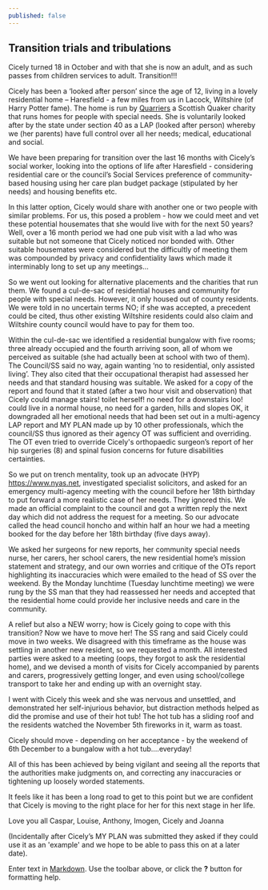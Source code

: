 ```yaml
---
published: false
---
```


## Transition trials and tribulations

Cicely turned 18 in October and with that she is now an adult, and as such passes from children services to adult. Transition!!!

Cicely has been a ‘looked after person’ since the age of 12,  living in a lovely residential home – Haresfield - a few miles from us in Lacock, Wiltshire (of Harry Potter fame). The home is run by [Quarriers](http://www.quarriers.org.uk  "Quarriers") a Scottish Quaker charity that runs homes for people with special needs. She is voluntarily looked after by the state under section 40 as a LAP (looked after person) whereby we (her parents) have full control over all her needs; medical, educational and social.

We have been preparing for transition over the last 16 months with Cicely’s social worker, looking into the options of life after Haresfield - considering residential care or the council’s Social Services preference of community-based housing using her care plan budget package (stipulated by her needs) and housing benefits etc.  

In this latter option, Cicely would share with another one or two people with similar problems. For us, this posed a problem - how we could meet and vet these potential housemates that she would live with for the next 50 years? Well, over a 16 month period we had one pub visit with a lad who was suitable but not someone that Cicely noticed nor bonded with. Other suitable housemates were considered but the difficultly of meeting them was compounded by privacy and confidentiality laws which made it interminably long to set up any meetings…

So we went out looking for alternative placements and the charities that run them.  We found a cul-de-sac of residential houses and community for people with special needs.  However, it only housed out of county residents. We were told in no uncertain terms NO; if she was accepted, a precedent could be cited, thus other existing Wiltshire residents could also claim and Wiltshire county council would have to pay for them too. 

Within the cul-de-sac we identified a residential bungalow with five rooms; three already occupied and the fourth arriving soon, all of whom we perceived as suitable (she had actually been at school with two of them).  The Council/SS said no way, again wanting ‘no to residential, only assisted living’.  They also cited that their occupational therapist had assessed her needs and that standard housing was suitable.   We asked for a copy of the report and found that it stated (after a two hour visit and observation) that Cicely could manage stairs! toilet herself! no need for a downstairs loo! could live in a normal house, no need for a garden, hills and slopes OK, it downgraded all her emotional needs that had been set out in a multi-agency LAP report and MY PLAN made up by 10 other professionals, which the council/SS thus ignored as their agency OT was sufficient and overriding. The OT even tried to override Cicely's orthopaedic surgeon’s report of her hip surgeries (8) and spinal fusion concerns for future disabilities certainties.

So we put on trench mentality, took up an advocate (HYP) https://www.nyas.net, investigated specialist solicitors, and asked for an emergency multi-agency meeting with the council before her 18th birthday to put forward a more realistic case of her needs.  They ignored this. We made an official complaint to the council and got a written reply the next day which did not address the request for a meeting. So our advocate called the head council honcho and within half an hour we had a meeting booked for the day before her 18th birthday (five days away). 

We asked her surgeons for new reports, her community special needs nurse, her carers, her school carers, the new residential home’s mission statement and strategy, and our own worries and critique of the OTs report highlighting its inaccuracies which were emailed to the head of SS over the weekend. By the Monday lunchtime (Tuesday lunchtime meeting) we were rung by the SS man that they had reassessed her needs and accepted that the residential home could provide her inclusive needs and care in the community.

A relief but also a NEW worry; how is Cicely going to cope with this transition? Now we have to move her! The SS rang and said Cicely could move in two weeks.  We disagreed with this timeframe as the house was settling in another new resident, so we requested a month. All interested parties were asked to a meeting (oops, they forgot to ask the residential home), and we devised a month of visits for Cicely accompanied by parents and carers, progressively getting longer, and even using school/college transport to take her and ending up with an overnight stay.

I went with Cicely this week and she was nervous and unsettled, and demonstrated her self-injurious behavior, but distraction methods helped as did the promise and use of their hot tub! The hot tub has a sliding roof and the residents watched the November 5th fireworks in it, warm as toast.

Cicely should move - depending on her acceptance - by the weekend of 6th December to a bungalow with a hot tub….everyday! 

All of this has been achieved by being vigilant and seeing all the reports that the authorities make judgments on, and correcting any inaccuracies or tightening up loosely worded statements.

It feels like it has been a long road to get to this point but we are confident that Cicely is moving to the right place for her for this next stage in her life.

Love you all
Caspar, Louise, Anthony, Imogen, Cicely and Joanna

(Incidentally after Cicely’s MY PLAN was submitted they asked if they could use it as an 'example' and we hope to be able to pass this on at a later date). 


Enter text in [Markdown](http://daringfireball.net/projects/markdown/). Use the toolbar above, or click the **?** button for formatting help.

